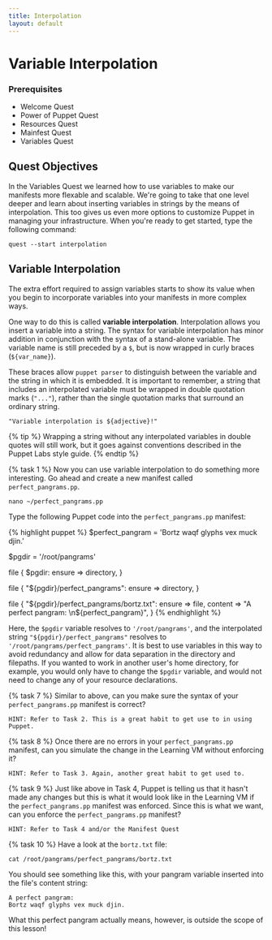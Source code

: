 ```yaml
---
title: Interpolation
layout: default
---
```


# Variable Interpolation

### Prerequisites

- Welcome Quest
- Power of Puppet Quest
- Resources Quest
- Mainfest Quest
- Variables Quest

## Quest Objectives

In the Variables Quest we learned how to use variables to make our manifests more flexable and scalable. We're going to take that one level deeper and learn about inserting variables in strings by the means of interpolation. This too gives us even more options to customize Puppet in managing your infrastructure. When you're ready to get started, type the following command:

	quest --start interpolation

## Variable Interpolation

The extra effort required to assign variables starts to show its value when you begin to incorporate variables into your manifests in more complex ways.

One way to do this is called **variable interpolation**. Interpolation allows you insert a variable into a string. The syntax for variable interpolation has minor addition in conjunction with the syntax of a stand-alone variable. The variable name is still preceded by a `$`, but is now wrapped in curly braces (`${var_name}`).

These braces allow `puppet parser` to distinguish between the variable and the string in which it is embedded. It is important to remember, a string that includes an interpolated variable must be wrapped in double quotation marks (`"..."`), rather than the single quotation marks that surround an ordinary string.  

`"Variable interpolation is ${adjective}!"`  

{% tip %}
Wrapping a string without any interpolated variables in double quotes will still work, but it goes against conventions described in the Puppet Labs style guide.
{% endtip %}

{% task 1 %}
Now you can use variable interpolation to do something more interesting. Go ahead and create a new manifest called `perfect_pangrams.pp`.

	nano ~/perfect_pangrams.pp

Type the following Puppet code into the `perfect_pangrams.pp` manifest:

{% highlight puppet %}
$perfect_pangram = 'Bortz waqf glyphs vex muck djin.'

$pgdir = '/root/pangrams'

file { $pgdir:
	ensure => directory,
}

file { "${pgdir}/perfect_pangrams":
	ensure => directory,
}

file { "${pgdir}/perfect_pangrams/bortz.txt":
  ensure  => file,
  content => "A perfect pangram: \n${perfect_pangram}",
}
{% endhighlight %}

Here, the `$pgdir` variable resolves to `'/root/pangrams'`, and the interpolated string `"${pgdir}/perfect_pangrams"` resolves to `'/root/pangrams/perfect_pangrams'`. It is best to use variables in this way to avoid redundancy and allow for data separation in the directory and filepaths. If you wanted to work in another user's home directory, for example, you would only have to change the `$pgdir` variable, and would not need to change any of your resource declarations.

{% task 7 %}
Similar to above, can you make sure the syntax of your `perfect_pangrams.pp` manifest is correct?

	HINT: Refer to Task 2. This is a great habit to get use to in using Puppet.

{% task 8 %}
Once there are no errors in your `perfect_pangrams.pp` manifest, can you simulate the change in the Learning VM without enforcing it?

	HINT: Refer to Task 3. Again, another great habit to get used to.
	
{% task 9 %}
Just like above in Task 4, Puppet is telling us that it hasn't made any changes but this is what it would look like in the Learning VM if the `perfect_pangrams.pp` manifest was enforced. Since this is what we want, can you enforce the `perfect_pangrams.pp` manifest?

	HINT: Refer to Task 4 and/or the Manifest Quest

{% task 10 %}
Have a look at the `bortz.txt` file:

	cat /root/pangrams/perfect_pangrams/bortz.txt
	
You should see something like this, with your pangram variable inserted into the file's content string:

	A perfect pangram:
	Bortz waqf glyphs vex muck djin.
	
What this perfect pangram actually means, however, is outside the scope of this lesson!